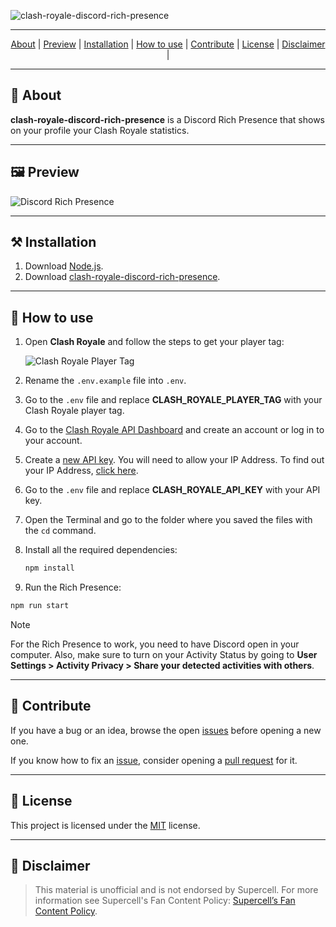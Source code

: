 ![clash-royale-discord-rich-presence](https://socialify.git.ci/noowz/clash-royale-discord-rich-presence/image?description=1&forks=1&issues=1&language=1&name=1&owner=1&pattern=Solid&pulls=1&stargazers=1&theme=Auto)

---

<p align="center">
 <a href="#-about">About</a> |
   <a href="#%EF%B8%8F-preview">Preview</a> |
   <a href="#%EF%B8%8F-installation">Installation</a> |
   <a href="#-how-to-use">How to use</a> |
 <a href="#-contribute">Contribute</a> |
 <a href="#-license">License</a> |
 <a href="#-disclaimer">Disclaimer</a> |
</p>

---

## **📙 About**

**clash-royale-discord-rich-presence** is a Discord Rich Presence that shows on your profile your Clash Royale statistics.

---

## **🖼️ Preview**

![Discord Rich Presence](https://i.imgur.com/SrmqKGW.png)

---

## **⚒️ Installation**

1. Download [Node.js](https://nodejs.org/en/download).
2. Download [clash-royale-discord-rich-presence](https://github.com/noowz/clash-royale-discord-rich-presence/releases/latest).

---

## **🚀 How to use**

1. Open **Clash Royale** and follow the steps to get your player tag:

   ![Clash Royale Player Tag](https://i.imgur.com/u8s9nAf.gif)

2. Rename the `.env.example` file into `.env`.
3. Go to the `.env` file and replace **CLASH_ROYALE_PLAYER_TAG** with your Clash Royale player tag.
4. Go to the [Clash Royale API Dashboard](https://developer.clashroyale.com) and create an account or log in to your account.
5. Create a [new API key](https://developer.clashroyale.com/#/new-key). You will need to allow your IP Address. To find out your IP Address, [click here](https://nordvpn.com/what-is-my-ip).
6. Go to the `.env` file and replace **CLASH_ROYALE_API_KEY** with your API key.
7. Open the Terminal and go to the folder where you saved the files with the `cd` command.
8. Install all the required dependencies:

   ```cmd
   npm install
   ```

9.  Run the Rich Presence:

   ```cmd
   npm run start
   ```

> [!NOTE]
> For the Rich Presence to work, you need to have Discord open in your computer. Also, make sure to turn on your Activity Status by going to **User Settings > Activity Privacy > Share your detected activities with others**.

---

## 🐛 **Contribute**

If you have a bug or an idea, browse the open [issues](https://github.com/noowz/clash-royale-discord-rich-presence/issues) before opening a new one.

If you know how to fix an [issue](https://github.com/noowz/clash-royale-discord-rich-presence/issues), consider opening a [pull request](https://github.com/noowz/clash-royale-discord-rich-presence/pulls) for it.

---

## 📝 **License**

This project is licensed under the [MIT](./LICENSE) license.

---

## 📌 **Disclaimer**

> This material is unofficial and is not endorsed by Supercell. For more information see Supercell's Fan Content Policy: [Supercell’s Fan Content Policy](https://supercell.com/fan-content-policy).
